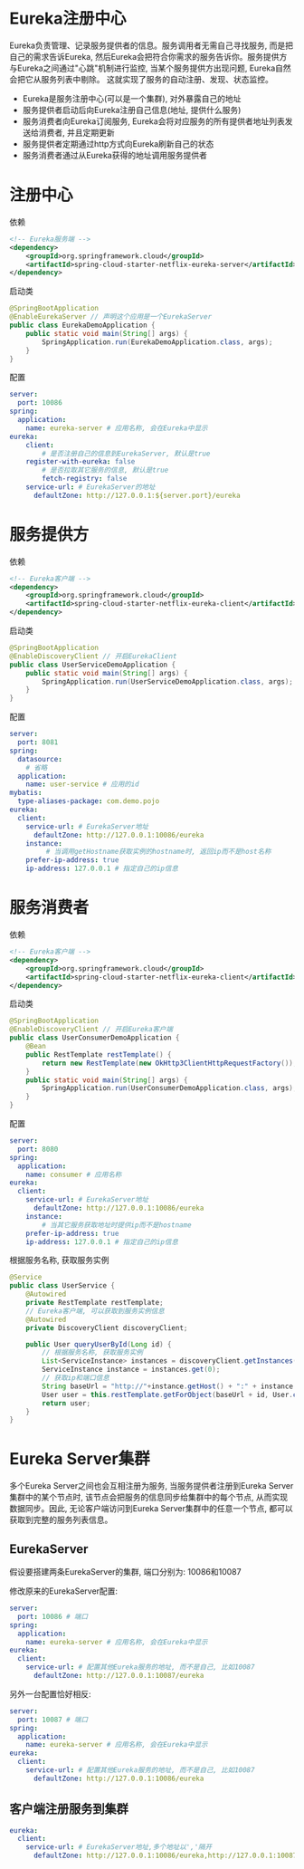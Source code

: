 # Eureka注册中心
Eureka负责管理、记录服务提供者的信息。服务调用者无需自己寻找服务, 而是把自己的需求告诉Eureka, 然后Eureka会把符合你需求的服务告诉你。服务提供方与Eureka之间通过"心跳"机制进行监控, 当某个服务提供方出现问题, Eureka自然会把它从服务列表中剔除。
这就实现了服务的自动注册、发现、状态监控。
- Eureka是服务注册中心(可以是一个集群), 对外暴露自己的地址
- 服务提供者启动后向Eureka注册自己信息(地址, 提供什么服务)
- 服务消费者向Eureka订阅服务, Eureka会将对应服务的所有提供者地址列表发送给消费者, 并且定期更新
- 服务提供者定期通过http方式向Eureka刷新自己的状态
- 服务消费者通过从Eureka获得的地址调用服务提供者

# 注册中心
依赖
```xml
<!-- Eureka服务端 -->
<dependency>
	<groupId>org.springframework.cloud</groupId>
	<artifactId>spring-cloud-starter-netflix-eureka-server</artifactId>
</dependency>
```
启动类
```java
@SpringBootApplication
@EnableEurekaServer // 声明这个应用是一个EurekaServer
public class EurekaDemoApplication {
	public static void main(String[] args) {
		SpringApplication.run(EurekaDemoApplication.class, args);
	}
}
```
配置
```yaml
server:
  port: 10086
spring:
  application:
    name: eureka-server # 应用名称, 会在Eureka中显示
eureka:
	client:
		# 是否注册自己的信息到EurekaServer, 默认是true
    register-with-eureka: false 
		# 是否拉取其它服务的信息, 默认是true
		fetch-registry: false 
    service-url: # EurekaServer的地址
      defaultZone: http://127.0.0.1:${server.port}/eureka
```
# 服务提供方
依赖
```xml
<!-- Eureka客户端 -->
<dependency>
	<groupId>org.springframework.cloud</groupId>
	<artifactId>spring-cloud-starter-netflix-eureka-client</artifactId>
</dependency>
```
启动类
```java
@SpringBootApplication
@EnableDiscoveryClient // 开启EurekaClient
public class UserServiceDemoApplication {
	public static void main(String[] args) {
		SpringApplication.run(UserServiceDemoApplication.class, args);
	}
}
```
配置
```yaml
server:
  port: 8081
spring:
  datasource:
    # 省略
  application:
    name: user-service # 应用的id
mybatis:
  type-aliases-package: com.demo.pojo
eureka:
  client:
    service-url: # EurekaServer地址
      defaultZone: http://127.0.0.1:10086/eureka
	instance:
		 # 当调用getHostname获取实例的hostname时, 返回ip而不是host名称
    prefer-ip-address: true
    ip-address: 127.0.0.1 # 指定自己的ip信息
```

# 服务消费者
依赖
```xml
<!-- Eureka客户端 -->
<dependency>
	<groupId>org.springframework.cloud</groupId>
	<artifactId>spring-cloud-starter-netflix-eureka-client</artifactId>
</dependency>
```
启动类
```java
@SpringBootApplication
@EnableDiscoveryClient // 开启Eureka客户端
public class UserConsumerDemoApplication {
    @Bean
    public RestTemplate restTemplate() {
        return new RestTemplate(new OkHttp3ClientHttpRequestFactory());
    }
    public static void main(String[] args) {
        SpringApplication.run(UserConsumerDemoApplication.class, args);
    }
}
```
配置
```yaml
server:
  port: 8080
spring:
  application:
    name: consumer # 应用名称
eureka:
  client:
    service-url: # EurekaServer地址
      defaultZone: http://127.0.0.1:10086/eureka
	instance:
		# 当其它服务获取地址时提供ip而不是hostname
    prefer-ip-address: true 
    ip-address: 127.0.0.1 # 指定自己的ip信息
```
根据服务名称, 获取服务实例
```java
@Service
public class UserService {
	@Autowired
	private RestTemplate restTemplate;
	// Eureka客户端, 可以获取到服务实例信息
	@Autowired
	private DiscoveryClient discoveryClient;

	public User queryUserById(Long id) {
		// 根据服务名称, 获取服务实例
		List<ServiceInstance> instances = discoveryClient.getInstances("user-service");
		ServiceInstance instance = instances.get(0);
		// 获取ip和端口信息
		String baseUrl = "http://"+instance.getHost() + ":" + instance.getPort()+"/user/";
		User user = this.restTemplate.getForObject(baseUrl + id, User.class));
		return user;
	}
}
```

# Eureka Server集群
多个Eureka Server之间也会互相注册为服务, 当服务提供者注册到Eureka Server集群中的某个节点时, 该节点会把服务的信息同步给集群中的每个节点, 从而实现数据同步。因此, 无论客户端访问到Eureka Server集群中的任意一个节点, 都可以获取到完整的服务列表信息。

## EurekaServer

假设要搭建两条EurekaServer的集群, 端口分别为: 10086和10087

修改原来的EurekaServer配置: 
```yaml
server:
  port: 10086 # 端口
spring:
  application:
    name: eureka-server # 应用名称, 会在Eureka中显示
eureka:
  client:
    service-url: # 配置其他Eureka服务的地址, 而不是自己, 比如10087
      defaultZone: http://127.0.0.1:10087/eureka
```
另外一台配置恰好相反: 
```yaml
server:
  port: 10087 # 端口
spring:
  application:
    name: eureka-server # 应用名称, 会在Eureka中显示
eureka:
  client:
    service-url: # 配置其他Eureka服务的地址, 而不是自己, 比如10087
      defaultZone: http://127.0.0.1:10086/eureka
```

## 客户端注册服务到集群
```yaml
eureka:
  client:
    service-url: # EurekaServer地址,多个地址以','隔开
      defaultZone: http://127.0.0.1:10086/eureka,http://127.0.0.1:10087/eureka
```
